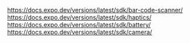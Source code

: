 https://docs.expo.dev/versions/latest/sdk/bar-code-scanner/
https://docs.expo.dev/versions/latest/sdk/haptics/
https://docs.expo.dev/versions/latest/sdk/battery/
https://docs.expo.dev/versions/latest/sdk/camera/
